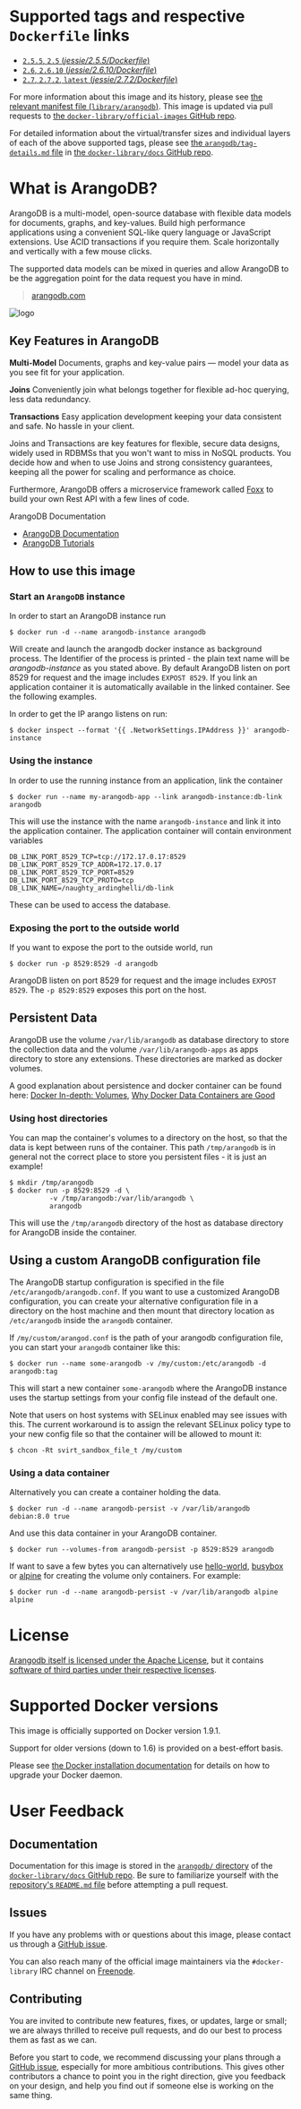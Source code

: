 # Supported tags and respective `Dockerfile` links

-	[`2.5.5`, `2.5` (*jessie/2.5.5/Dockerfile*)](https://github.com/arangodb/arangodb-docker/blob/636cd874df38edd77a187c08e1803693b3d978d3/jessie/2.5.5/Dockerfile)
-	[`2.6`, `2.6.10` (*jessie/2.6.10/Dockerfile*)](https://github.com/arangodb/arangodb-docker/blob/803663b157696616d70e2bb44ce6e256f912e3a6/jessie/2.6.10/Dockerfile)
-	[`2.7`, `2.7.2`, `latest` (*jessie/2.7.2/Dockerfile*)](https://github.com/arangodb/arangodb-docker/blob/f57b71e11ed4cf2f74a18fb2ff80dcdb5a63df57/jessie/2.7.2/Dockerfile)

For more information about this image and its history, please see [the relevant manifest file (`library/arangodb`)](https://github.com/docker-library/official-images/blob/master/library/arangodb). This image is updated via pull requests to [the `docker-library/official-images` GitHub repo](https://github.com/docker-library/official-images).

For detailed information about the virtual/transfer sizes and individual layers of each of the above supported tags, please see [the `arangodb/tag-details.md` file](https://github.com/docker-library/docs/blob/master/arangodb/tag-details.md) in [the `docker-library/docs` GitHub repo](https://github.com/docker-library/docs).

# What is ArangoDB?

ArangoDB is a multi-model, open-source database with flexible data models for documents, graphs, and key-values. Build high performance applications using a convenient SQL-like query language or JavaScript extensions. Use ACID transactions if you require them. Scale horizontally and vertically with a few mouse clicks.

The supported data models can be mixed in queries and allow ArangoDB to be the aggregation point for the data request you have in mind.

> [arangodb.com](https://arangodb.com)

![logo](https://raw.githubusercontent.com/docker-library/docs/master/arangodb/logo.png)

## Key Features in ArangoDB

**Multi-Model** Documents, graphs and key-value pairs — model your data as you see fit for your application.

**Joins** Conveniently join what belongs together for flexible ad-hoc querying, less data redundancy.

**Transactions** Easy application development keeping your data consistent and safe. No hassle in your client.

Joins and Transactions are key features for flexible, secure data designs, widely used in RDBMSs that you won't want to miss in NoSQL products. You decide how and when to use Joins and strong consistency guarantees, keeping all the power for scaling and performance as choice.

Furthermore, ArangoDB offers a microservice framework called [Foxx](https://www.arangodb.com/foxx) to build your own Rest API with a few lines of code.

ArangoDB Documentation

-	[ArangoDB Documentation](https://www.arangodb.com/documentation)
-	[ArangoDB Tutorials](https://www.arangodb.com/tutorials)

## How to use this image

### Start an `ArangoDB` instance

In order to start an ArangoDB instance run

```console
$ docker run -d --name arangodb-instance arangodb
```

Will create and launch the arangodb docker instance as background process. The Identifier of the process is printed - the plain text name will be *arangodb-instance* as you stated above. By default ArangoDB listen on port 8529 for request and the image includes `EXPOST 8529`. If you link an application container it is automatically available in the linked container. See the following examples.

In order to get the IP arango listens on run:

```console
$ docker inspect --format '{{ .NetworkSettings.IPAddress }}' arangodb-instance
```

### Using the instance

In order to use the running instance from an application, link the container

```console
$ docker run --name my-arangodb-app --link arangodb-instance:db-link arangodb
```

This will use the instance with the name `arangodb-instance` and link it into the application container. The application container will contain environment variables

	DB_LINK_PORT_8529_TCP=tcp://172.17.0.17:8529
	DB_LINK_PORT_8529_TCP_ADDR=172.17.0.17
	DB_LINK_PORT_8529_TCP_PORT=8529
	DB_LINK_PORT_8529_TCP_PROTO=tcp
	DB_LINK_NAME=/naughty_ardinghelli/db-link

These can be used to access the database.

### Exposing the port to the outside world

If you want to expose the port to the outside world, run

```console
$ docker run -p 8529:8529 -d arangodb
```

ArangoDB listen on port 8529 for request and the image includes `EXPOST 8529`. The `-p 8529:8529` exposes this port on the host.

## Persistent Data

ArangoDB use the volume `/var/lib/arangodb` as database directory to store the collection data and the volume `/var/lib/arangodb-apps` as apps directory to store any extensions. These directories are marked as docker volumes.

A good explanation about persistence and docker container can be found here: [Docker In-depth: Volumes](http://container42.com/2014/11/03/docker-indepth-volumes/), [Why Docker Data Containers are Good](https://medium.com/@ramangupta/why-docker-data-containers-are-good-589b3c6c749e)

### Using host directories

You can map the container's volumes to a directory on the host, so that the data is kept between runs of the container. This path `/tmp/arangodb` is in general not the correct place to store you persistent files - it is just an example!

```console
$ mkdir /tmp/arangodb
$ docker run -p 8529:8529 -d \
          -v /tmp/arangodb:/var/lib/arangodb \
          arangodb
```

This will use the `/tmp/arangodb` directory of the host as database directory for ArangoDB inside the container.

## Using a custom ArangoDB configuration file

The ArangoDB startup configuration is specified in the file `/etc/arangodb/arangodb.conf`. If you want to use a customized ArangoDB configuration, you can create your alternative configuration file in a directory on the host machine and then mount that directory location as `/etc/arangodb` inside the `arangodb` container.

If `/my/custom/arangod.conf` is the path of your arangodb configuration file, you can start your `arangodb` container like this:

```console
$ docker run --name some-arangodb -v /my/custom:/etc/arangodb -d arangodb:tag
```

This will start a new container `some-arangodb` where the ArangoDB instance uses the startup settings from your config file instead of the default one.

Note that users on host systems with SELinux enabled may see issues with this. The current workaround is to assign the relevant SELinux policy type to your new config file so that the container will be allowed to mount it:

```console
$ chcon -Rt svirt_sandbox_file_t /my/custom
```

### Using a data container

Alternatively you can create a container holding the data.

```console
$ docker run -d --name arangodb-persist -v /var/lib/arangodb debian:8.0 true
```

And use this data container in your ArangoDB container.

```console
$ docker run --volumes-from arangodb-persist -p 8529:8529 arangodb
```

If want to save a few bytes you can alternatively use [hello-world](https://registry.hub.docker.com/_/hello-world/), [busybox](https://registry.hub.docker.com/_/busybox/) or [alpine](https://registry.hub.docker.com/_/alpine/) for creating the volume only containers. For example:

```console
$ docker run -d --name arangodb-persist -v /var/lib/arangodb alpine alpine
```

# License

[Arangodb itself is licensed under the Apache License](https://github.com/arangodb/arangodb/blob/devel/LICENSE), but it contains [software of third parties under their respective licenses](https://github.com/arangodb/arangodb/blob/devel/LICENSES-OTHER-COMPONENTS.md).

# Supported Docker versions

This image is officially supported on Docker version 1.9.1.

Support for older versions (down to 1.6) is provided on a best-effort basis.

Please see [the Docker installation documentation](https://docs.docker.com/installation/) for details on how to upgrade your Docker daemon.

# User Feedback

## Documentation

Documentation for this image is stored in the [`arangodb/` directory](https://github.com/docker-library/docs/tree/master/arangodb) of the [`docker-library/docs` GitHub repo](https://github.com/docker-library/docs). Be sure to familiarize yourself with the [repository's `README.md` file](https://github.com/docker-library/docs/blob/master/README.md) before attempting a pull request.

## Issues

If you have any problems with or questions about this image, please contact us through a [GitHub issue](https://github.com/arangodb/arangodb-docker/issues).

You can also reach many of the official image maintainers via the `#docker-library` IRC channel on [Freenode](https://freenode.net).

## Contributing

You are invited to contribute new features, fixes, or updates, large or small; we are always thrilled to receive pull requests, and do our best to process them as fast as we can.

Before you start to code, we recommend discussing your plans through a [GitHub issue](https://github.com/arangodb/arangodb-docker/issues), especially for more ambitious contributions. This gives other contributors a chance to point you in the right direction, give you feedback on your design, and help you find out if someone else is working on the same thing.
